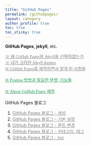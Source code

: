 ```yaml
---
title: "GitHub Pages"
permalink: /githubpages/
layout: category
author_profile: true
toc: true
toc_sticky: true
---
```



**GitHub Pages**, **jekyll**, etc.

<html>
  <head>
    <a href="/githubpages/why-githubpages" style="color:gray; font: 1em Pretendard; ">※ 왜 GitHub Pages와 Jekyll을 선택하였는가</a><br>
    <a href="/githubpages/jekyll-theme" style="color:gray; font: 1em Pretendard; ">※ 내가 고려한 Jekyll themes</a><br>
    <a href="/githubpages/githubpages-etc" style="color:gray; font: 1em Pretendard; ">※ GitHub Pages를 제작하면서 알게 된 사항들</a>
  </head>
</html>

<html> <!--Blank CR-->
  <head>
    <br><br>  
  </head>
</html>

<html>
  <head>
    <a href="/githubpages/posting" style="color:#229756; font: 1em GyeonggiTitleM; ">※ Posting 방법과 필요한 문법, 기능들</a>
  </head>
</html>

<html> <!--Blank CR-->
  <head>
    <br><br>  
  </head>
</html>

<html>
  <head>
    <a href="/githubpages/make-about" style="color:#229756; font: 1em GyeonggiTitleM; ">※ About GitHub Pages 제작</a>
  </head>
</html>

<html> <!--Blank CR-->
  <head>
    <br><br>  
  </head>
</html>

<html>
  <head>
    GitHub Pages 블로그
  </head>
  <body> 
    <ol>
      <li><a href="/githubpages/1-make-githubpages" style="color:gray">GitHub Pages 블로그 - 생성</a></li>
      <li><a href="/githubpages/2-basic-setting" style="color:gray">GitHub Pages 블로그 - 기본 설정</a></li>
      <li><a href="/githubpages/3-font" style="color:gray">GitHub Pages 블로그 - 폰트 변경</a></li>
      <li><a href="/githubpages/4-category" style="color:gray">GitHub Pages 블로그 - 카테고리, 태그</a></li>
      <li><a href="/githubpages/5-toc" style="color:gray">GitHub Pages 블로그 - toc</a></li>
    </ol>
  </body>
</html>
